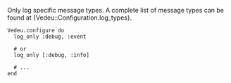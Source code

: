 Only log specific message types. A complete list of message types can
be found at {Vedeu::Configuration.log_types}.

    Vedeu.configure do
      log_only :debug, :event

      # or
      log_only [:debug, :info]

      # ...
    end
